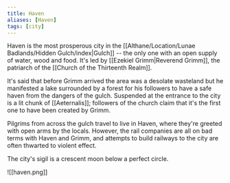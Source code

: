 ```yaml
---
title: Haven
aliases: [Haven]
tags: [city]
---
```

Haven is the most prosperous city in the [[Althane/Location/Lunae Badlands/Hidden Gulch/index|Gulch]] -- the only one with an open supply of water, wood and food. It's led by [[Ezekiel Grimm|Reverend Grimm]], the patriarch of the [[Church of the Thirteenth Realm]].

It's said that before Grimm arrived the area was a desolate wasteland but he manifested a lake surrounded by a forest for his followers to have a safe haven from the dangers of the gulch. Suspended at the entrance to the city is a lit chunk of [[Aeternalis]]; followers of the church claim that it's the first one to have been created by Grimm.

Pilgrims from across the gulch travel to live in Haven, where they're greeted with open arms by the locals. However, the rail companies are all on bad terms with Haven and Grimm, and attempts to build railways to the city are often thwarted to violent effect.

The city's sigil is a crescent moon below a perfect circle.

![[haven.png]]